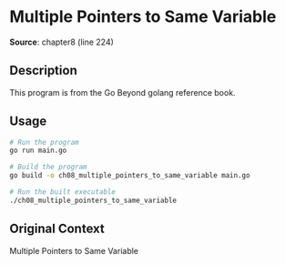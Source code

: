 # Multiple Pointers to Same Variable

**Source**: chapter8 (line 224)

## Description

This program is from the Go Beyond golang reference book.

## Usage

```bash
# Run the program
go run main.go

# Build the program
go build -o ch08_multiple_pointers_to_same_variable main.go

# Run the built executable
./ch08_multiple_pointers_to_same_variable
```

## Original Context

Multiple Pointers to Same Variable
